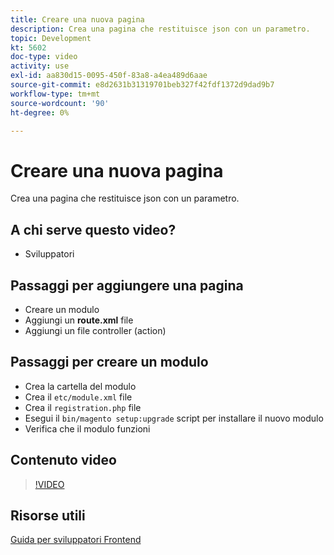 ```yaml
---
title: Creare una nuova pagina
description: Crea una pagina che restituisce json con un parametro.
topic: Development
kt: 5602
doc-type: video
activity: use
exl-id: aa830d15-0095-450f-83a8-a4ea489d6aae
source-git-commit: e8d2631b31319701beb327f42fdf1372d9dad9b7
workflow-type: tm+mt
source-wordcount: '90'
ht-degree: 0%

---
```


# Creare una nuova pagina

Crea una pagina che restituisce json con un parametro.

## A chi serve questo video?

- Sviluppatori

## Passaggi per aggiungere una pagina

- Creare un modulo
- Aggiungi un **route.xml** file
- Aggiungi un file controller (action)

## Passaggi per creare un modulo

- Crea la cartella del modulo
- Crea il `etc/module.xml` file
- Crea il `registration.php` file
- Esegui il `bin/magento setup:upgrade` script per installare il nuovo modulo
- Verifica che il modulo funzioni

## Contenuto video

>[!VIDEO](https://video.tv.adobe.com/v/35816?quality=12&learn=on)

## Risorse utili

[Guida per sviluppatori Frontend](https://developer.adobe.com/commerce/frontend-core/guide/)
